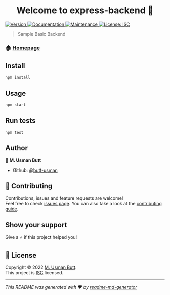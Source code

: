 <h1 align="center">Welcome to express-backend 👋</h1>
<p>
  <a href="https://www.npmjs.com/package/express-backend" target="_blank">
    <img alt="Version" src="https://img.shields.io/npm/v/express-backend.svg">
  </a>
  <a href="https://github.com/butt-usman/node-express-backend#readme" target="_blank">
    <img alt="Documentation" src="https://img.shields.io/badge/documentation-yes-brightgreen.svg" />
  </a>
  <a href="https://github.com/butt-usman/node-express-backend/graphs/commit-activity" target="_blank">
    <img alt="Maintenance" src="https://img.shields.io/badge/Maintained%3F-yes-green.svg" />
  </a>
  <a href="https://github.com/butt-usman/node-express-backend/blob/master/LICENSE" target="_blank">
    <img alt="License: ISC" src="https://img.shields.io/github/license/butt-usman/express-backend" />
  </a>
</p>

> Sample Basic Backend

### 🏠 [Homepage](https://github.com/butt-usman/node-express-backend#readme)

## Install

```sh
npm install
```

## Usage

```sh
npm start
```

## Run tests

```sh
npm test
```

## Author

👤 **M. Usman Butt**

* Github: [@butt-usman](https://github.com/butt-usman)

## 🤝 Contributing

Contributions, issues and feature requests are welcome!<br />Feel free to check [issues page](https://github.com/butt-usman/node-express-backend/issues). You can also take a look at the [contributing guide](https://github.com/butt-usman/node-express-backend/blob/master/CONTRIBUTING.md).

## Show your support

Give a ⭐️ if this project helped you!

## 📝 License

Copyright © 2022 [M. Usman Butt](https://github.com/butt-usman).<br />
This project is [ISC](https://github.com/butt-usman/node-express-backend/blob/master/LICENSE) licensed.

***
_This README was generated with ❤️ by [readme-md-generator](https://github.com/kefranabg/readme-md-generator)_
